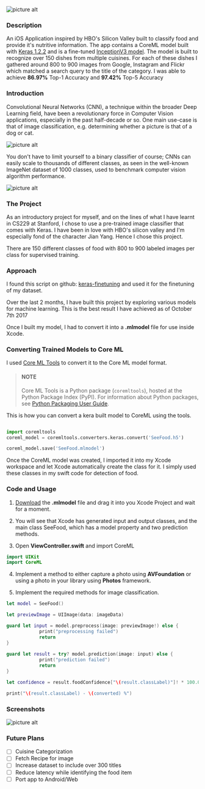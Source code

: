 ![picture alt](https://imgur.com/NPKin9Y)

### Description ###
An iOS Application inspired by HBO's Silicon Valley built to classify food and provide it's nutritive information. The app contains a CoreML model built with [Keras 1.2.2](https://keras.io) and is a fine-tuned [InceptionV3 model](https://arxiv.org/abs/1512.00567). The model is built to recognize over 150 dishes from multiple cuisines. For each of these dishes I gathered around 800 to 900 images from Google, Instagram and Flickr which matched a search query to the title of the category. I was able to achieve **86.97%** Top-1 Accuracy and **97.42%** Top-5 Accuracy

### Introduction ###
Convolutional Neural Networks (CNN), a technique within the broader Deep Learning field, have been a revolutionary force in Computer Vision applications, especially in the past half-decade or so. One main use-case is that of image classification, e.g. determining whether a picture is that of a dog or cat.

![picture alt](http://d3kbpzbmcynnmx.cloudfront.net/wp-content/uploads/2015/11/Screen-Shot-2015-11-07-at-7.26.20-AM.png)

You don't have to limit yourself to a binary classifier of course; CNNs can easily scale to thousands of different classes, as seen in the well-known ImageNet dataset of 1000 classes, used to benchmark computer vision algorithm performance.

![picture alt](https://blog.keras.io/img/keras-tensorflow-logo.jpg)

### The Project ###
As an introductory project for myself, and on the lines of what I have learnt in CS229 at Stanford, I chose to use a pre-trained image classifier that comes with Keras. I have been in love with HBO's silicon valley and I'm especially fond of the character Jian Yang. Hence I chose this project.

There are 150 different classes of food with 800 to 900 labeled images per class for supervised training. 

### Approach ###
I found this script on github: [keras-finetuning](https://github.com/danielvarga/keras-finetuning) and used it for the finetuning of my dataset.

Over the last 2 months, I have built this project by exploring various models for machine learning. This is the best result I have achieved as of October 7th 2017

Once I built my model, I had to convert it into a __.mlmodel__ file for use inside Xcode. 

### Converting Trained Models to Core ML ###
I used [Core ML Tools](https://pypi.python.org/pypi/coremltools) to convert it to the Core ML model format.
> #### NOTE ####
>Core ML Tools is a Python package (`coremltools`), hosted at the Python Package Index (PyPI). For information about Python packages, see [Python Packaging User Guide](https://packaging.python.org/guides/migrating-to-pypi-org/).

This is how you can convert a kera built model to CoreML using the tools.

```python

import coremltools
coreml_model = coremltools.converters.keras.convert('SeeFood.h5')

coreml_model.save('SeeFood.mlmodel')
```

Once the CoreML model was created, I imported it into my Xcode workspace and let Xcode automatically create the class for it. I simply used these classes in my swift code for detection of food.

### Code and Usage ###
1. [Download](https://www.dropbox.com/s/ikdq6u6ca35432u/SeeFood.mlmodel?dl=0) the __.mlmodel__ file and drag it into you Xcode Project and wait for a moment.

2. You will see that Xcode has generated input and output classes, and the main class SeeFood, which has a model property and two prediction methods.

3. Open __ViewController.swift__ and import CoreML

```swift
import UIKit
import CoreML
```

4. Implement a method to either capture a photo using __AVFoundation__ or using a photo in your library using __Photos__ framework.

5. Implement the required methods for image classification.

```swift
let model = SeeFood()

let previewImage = UIImage(data: imageData)

guard let input = model.preprocess(image: previewImage!) else {
            print("preprocessing failed")
            return
}
        
guard let result = try? model.prediction(image: input) else {
            print("prediction failed")
            return
}

let confidence = result.foodConfidence["\(result.classLabel)"]! * 100.0

print("\(result.classLabel) - \(converted) %")

```


### Screenshots ###
![picture alt](https://imgur.com/jTK15tr)

### Future Plans ###
- [ ] Cuisine Categorization
- [ ] Fetch Recipe for image
- [ ] Increase dataset to include over 300 titles
- [ ] Reduce latency while identifying the food item
- [ ] Port app to Android/Web 

